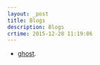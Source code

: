 ```yaml
---
layout: _post
title: Blogs
description: Blogs
crtime: 2015-12-28 11:19:06
---
```


* [ghost](https://ghost.org/).
